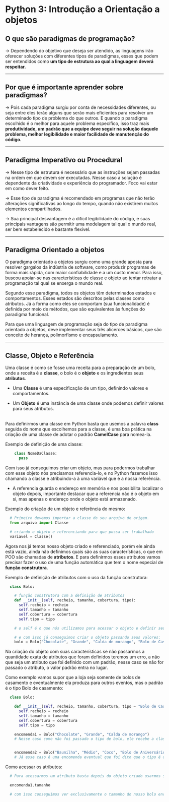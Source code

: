 # Python 3: Introdução a Orientação a objetos

## O que são paradigmas de programação?

→ Dependendo do objetivo que deseja ser atendido, as linguagens irão oferecer soluções com diferentes tipos de paradigmas, esses que podem ser entendidos como **um tipo de estrutura ao qual a linguagem deverá respeitar.**

---

## Por que é importante aprender sobre paradigmas?

→ Pois cada paradigma surgiu por conta de necessidades diferentes, ou seja entre eles terão alguns que serão mais eficientes para resolver um determinado tipo de problema do que outros. E quando p paradigma escolhido é o melhor para aquele problema específico, isso traz mais **produtividade, um padrão que a equipe deve seguir na solução daquele problema, melhor legibilidade e maior facilidade de manutenção do código.**

---

## Paradigma Imperativo ou Procedural

→ Nesse tipo de estrutura é necessário que as instruções sejam passadas na ordem em que devem ser executadas. Nesse caso a solução é dependente da criatividade e experiência do programador. Foco vai estar em como dever feito.

→ Esse tipo de paradigma é recomendado em programas que não terão alterações significativas ao longo do tempo, quando não existirem muitos elementos compartilhados.

→ Sua principal desvantagem é a difícil legibilidade do código, e suas principais vantagens são permitir uma modelagem tal qual o mundo real, ser bem estabelecido e bastante flexível.

---

## Paradigma Orientado a objetos

O paradigma orientado a objetos surgiu como uma grande aposta para resolver gargalos da indústria de software, como produzir programas de forma mais rápida, com maior confiabilidade e a um custo menor. Para isso, buscou apoiar-se nas características de classe e objeto ao tentar retratar a programação tal qual se enxerga o mundo real.

Segundo esse paradigma, todos os objetos têm determinados estados e comportamentos. Esses estados são descritos pelas classes como atributos. Já a forma como eles se comportam (sua funcionalidade) é definida por meio de métodos, que são equivalentes às funções do paradigma funcional.

Para que uma linguagem de programação seja do tipo de paradigma orientado a objetos, deve implementar seus três alicerces básicos, que são conceito de herança, polimorfismo e encapsulamento.

---

## Classe, Objeto e Referência

Uma classe é como se fosse uma receita para a preparação de um bolo, onde a receita é a **classe**, o bolo é o **objeto** e os ingredientes seus **atributos**.

- Uma **Classe** é uma especificação de um tipo, definindo valores e comportamentos.

- Um **Objeto** é uma instância de uma classe onde podemos definir valores para seus atributos.

<br>Para definirmos uma classe em Python basta que usemos a palavra **class** seguida do nome que escolhemos para a classe, é uma boa prática na criação de uma classe de adotar o padrão **CamelCase** para nomea-la.

Exemplo de definição de uma classe:

```python
    class NomeDaClasse:
      pass
```

Com isso já conseguimos criar um objeto, mas para podermos trabalhar com esse objeto nós precisamos referencia-lo, e no Python fazemos isso chamando a classe e atribuindo-a à uma variável que é a nossa referência.

- A referencia guarda o endereço em memória e nos possibilita localizar o objeto depois, importante destacar que a referencia não é o objeto em si, mas apenas o endereço onde o objeto está armazenado.

Exemplo do criação de um objeto e referência do mesmo:

```python
  # Primeiro devemos importar a classe do seu arquivo de origem.
  from arquivo import Classe

  # criando o objeto e referenciando para que possa ser trabalhado
  variavel = Classe()
```

Agora nos já temos nosso objeto criado e referenciado, porém ele ainda está vazio, ainda não definimos quais são as suas características, o que em POO são chamadas de **atributos**. E para definirmos esses atributos vamos precisar fazer o uso de uma função automática que tem o nome especial de **função construtora**.

Exemplo de definição de atributos com o uso da função construtora:

```python
  class Bolo:

    # função construtora com a definição de atributos
    def __init__(self, recheio, tamanho, cobertura, tipo):
      self.recheio = recheio
      self.tamanho = tamanho
      self.cobertura = cobertura
      self.tipo = tipo

    # o self é o que nós utilizamos para acessar o objeto e definir seus atributos.

    # e com isso já conseguimos criar o objeto passando seus valores:
    bolo = Bolo("Chocolate", "Grande", "Calda de morango", "Bolo de Casamento")

```

Na criação do objeto com suas características se não passarmos a quantidade exata de atributos que foram definidos teremos um erro, a não que seja um atributo que foi definido com um padrão, nesse caso se não for passado o atributo, o valor padrão entra no lugar.

Como exemplo vamos supor que a loja seja somente de bolos de casamento e eventualmente ela produza para outros eventos, mas o padrão é o tipo Bolo de casamento:

```python
  class Bolo:

    def __init__(self, recheio, tamanho, cobertura, tipo = "Bolo de Casamento"):
      self.recheio = recheio
      self.tamanho = tamanho
      self.cobertura = cobertura
      self.tipo = tipo

    encomenda1 = Bolo("Chocolate", "Grande", "Calda de morango")
    # Nesse caso como não foi passado o tipo de bolo, ele recebe a classificação de tipo padrão que no nosso caso é bolo de casamento.


    encomenda2 = Bolo("Baunilha", "Médio", "Coco", "Bolo de Aniversário")
    # Já esse caso é uma encomenda eventual que foi dito que o tipo é de aniversário, então esse vai ser o valor do tipo.
```

Como acessar os atributos:

```python
  # Para acessarmos um atributo basta depois do objeto criado usarmos sua referencia.atributo

  encomenda1.tamanho

  # com isso conseguimos ver exclusivamente o tamanho do nosso bolo encomendado.
```
